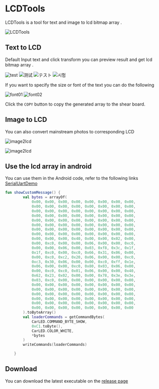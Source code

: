 # LCDTools

LCDTools is a tool for text and image to lcd bitmap array .

![LCDTools](docs/img/LCDTools.png)

## Text to LCD

Default Input text and click transform you can preview result and get lcd bitmap array .

![test](docs/img/text2lcd_test.png)
![测试](docs/img/text2lcd_%E6%B5%8B%E8%AF%95.png)
![テスト](docs/img/text2lcd_%E3%83%86%E3%82%B9%E3%83%88.png)
![시험](docs/img/text2lcd_%EC%8B%9C%ED%97%98.png)

If you want to specify the size or font of the text you can do the following

![font01](docs/img/text2lcd_font01.png)
![font02](docs/img/text2lcd_font02.png)

Click the `COPY` button to copy the generated array to the shear board.

## Image to LCD

You can also convert mainstream photos to corresponding LCD

![image2lcd](docs/img/image2lcd01.png)

![image2lcd](docs/img/image2lcd.png)

## Use the lcd array in android

You can use them in the Android code, refer to the following links [SerialUartDemo](https://github.com/qytech/SerialUartDemo/blob/c9a90db1cffdca897be48b75fb1afa470a7ca9da/app/src/main/java/com/qytech/serialportdemo/SerialPortViewModel.kt#L138)

```kotlin
fun showCustomMessage() {
        val bytes = arrayOf(
            0x00, 0x00, 0x00, 0x00, 0x00, 0x00, 0x00, 0x00,
            0x00, 0x00, 0x00, 0x00, 0x00, 0x00, 0x00, 0x00,
            0x00, 0x00, 0x00, 0x00, 0x00, 0x00, 0x00, 0x00,
            0x00, 0x00, 0x00, 0x00, 0x00, 0x00, 0x00, 0x00,
            0x00, 0x00, 0x00, 0x00, 0x00, 0x00, 0x00, 0x00,
            0x00, 0x00, 0x00, 0x00, 0x00, 0x00, 0x00, 0x00,
            0x00, 0x00, 0x00, 0x00, 0x00, 0x00, 0x00, 0x00,
            0x00, 0x00, 0x00, 0x00, 0x00, 0x00, 0x00, 0x00,
            0x00, 0x00, 0x00, 0x40, 0x00, 0x00, 0x02, 0x00,
            0x00, 0xc0, 0x00, 0x00, 0x06, 0x00, 0x00, 0xc0,
            0x00, 0x00, 0x06, 0x00, 0x03, 0xf8, 0x3c, 0x1f,
            0x1f, 0xc0, 0x00, 0xc0, 0x66, 0x31, 0x06, 0x00,
            0x00, 0xc0, 0xc2, 0x20, 0x06, 0x00, 0x00, 0xc0,
            0xc3, 0x30, 0x06, 0x00, 0x00, 0xc0, 0xff, 0x1e,
            0x06, 0x00, 0x00, 0xc0, 0x80, 0x03, 0x06, 0x00,
            0x00, 0xc0, 0xc0, 0x01, 0x06, 0x00, 0x00, 0x40,
            0x62, 0x23, 0x02, 0x00, 0x00, 0x78, 0x3e, 0x3e,
            0x03, 0xc0, 0x00, 0x00, 0x00, 0x00, 0x00, 0x00,
            0x00, 0x00, 0x00, 0x00, 0x00, 0x00, 0x00, 0x00,
            0x00, 0x00, 0x00, 0x00, 0x00, 0x00, 0x00, 0x00,
            0x00, 0x00, 0x00, 0x00, 0x00, 0x00, 0x00, 0x00,
            0x00, 0x00, 0x00, 0x00, 0x00, 0x00, 0x00, 0x00,
            0x00, 0x00, 0x00, 0x00, 0x00, 0x00, 0x00, 0x00,
            0x00, 0x00, 0x00, 0x00, 0x00, 0x00, 0x00, 0x00
        ).toByteArray()
        val loaderCommands = getCommandBytes(
            CarLED.COMMAND_BYTE_SHOW,
            0xC1.toByte(),
            CarLED.COLOR_WHITE,
            *bytes
        )
        writeCommands(loaderCommands)

    }
```

## Download 

You can download the latest executable on the  [release page](https://github.com/qytech/LCDTools/releases)

